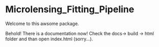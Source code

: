 # Microlensing_Fitting_Pipeline

Welcome to this awsome package.

Behold! There is a documentation now! Check the docs-> build -> html folder and than open index.html (sorry...).